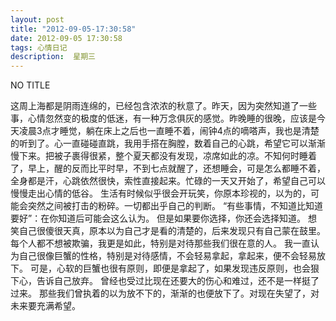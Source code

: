 ```yaml
---
layout: post
title: "2012-09-05-17:30:58"
date: 2012-09-05 17:30:58
tags: 心情日记
description:  星期三
---
```

NO TITLE 
	

这周上海都是阴雨连绵的，已经包含浓浓的秋意了。昨天，因为突然知道了一些事，心情忽然变的极度的低迷，有一种万念俱灰的感觉。昨晚睡的很晚，应该是今天凌晨3点才睡觉，躺在床上之后也一直睡不着，闹钟4点的嘀嗒声，我也是清楚的听到了。心一直碰碰直跳，我用手搭在胸膛，数着自己的心跳，希望它可以渐渐慢下来。把被子裹得很紧，整个夏天都没有发现，凉席如此的凉。不知何时睡着了，早上，醒的反而比平时早，不到七点就醒了，还想睡会，可是怎么都睡不着，全身都是汗，心跳依然很快，索性直接起来。忙碌的一天又开始了，希望自己可以慢慢走出心情的低谷。
生活有时候似乎很会开玩笑，你原本珍视的，以为的，可能会突然之间被打击的粉碎。一切都出乎自己的判断。
“有些事情，不知道比知道要好”：在你知道后可能会这么认为。
但是如果要你选择，你还会选择知道。
想笑自己很傻很天真，原本以为自己才是看的清楚的，后来发现只有自己蒙在鼓里。
每个人都不想被欺骗，我更是如此，特别是对待那些我们很在意的人。
我一直认为自己很像巨蟹的性格，特别是对待感情，不会轻易拿起，拿起来，便不会轻易放下。
可是，心软的巨蟹也很有原则，即便是拿起了，如果发现违反原则，也会狠下心，告诉自己放弃。
曾经也受过比现在还要大的伤心和难过，还不是一样挺了过来。
那些我们曾执着的以为放不下的，渐渐的也便放下了。对现在失望了，对未来要充满希望。

